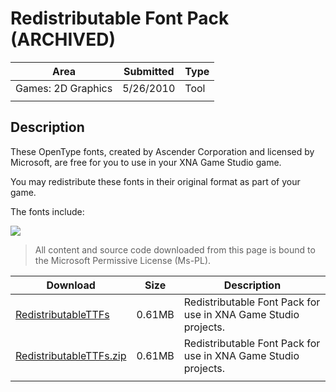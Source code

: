 # Redistributable Font Pack (ARCHIVED)

|Area|Submitted|Type|
|-|-|-|
Games: 2D Graphics|5/26/2010|Tool
||||

## Description

These OpenType fonts, created by Ascender Corporation and licensed by Microsoft, are free for you to use in your XNA Game Studio game.

You may redistribute these fonts in their original format as part of your game.

The fonts include:

![](https://github.com/simondarksidej/XNAGameStudio/blob/master/Images/redistfonts.png?raw=true)

> All content and source code downloaded from this page is bound to the Microsoft Permissive License (Ms-PL).

Download | Size | Description
---|---|---|
[RedistributableTTFs](https://github.com/simondarksidej/XNAGameStudio/tree/master/Samples/RedistributableTTFs_ARCHIVE_3_1) | 0.61MB | Redistributable Font Pack for use in XNA Game Studio projects.
[RedistributableTTFs.zip](https://github.com/simondarksidej/XNAGameStudioZips/tree/master/Samples/RedistributableTTFs_ARCHIVE_3_1.zip) | 0.61MB | Redistributable Font Pack for use in XNA Game Studio projects.
||||
